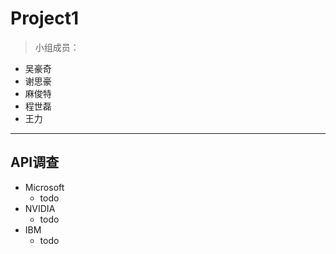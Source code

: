 # Project1


> 小组成员：
>
- 吴豪奇
- 谢思豪
- 麻俊特
- 程世磊
- 王力

---

## API调查

- Microsoft
    - todo
- NVIDIA
    - todo
- IBM
    - todo